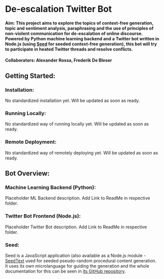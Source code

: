 # De-escalation Twitter Bot
#### Aim: This project aims to explore the topics of context-free generation, topic and sentiment analysis, paraphrasing and the use of principles of non-violent communication for de-escalation of online discourse. Powered by Python machine learning backend and a Twitter bot written in Node.js (using [Seed](https://github.com/nodebox/seed "Seed GitHub Repo") for seeded context-free generation), this bot will try to participate in heated Twitter threads and resolve conflicts. 

#### Collaborators: Alexander Rossa, Frederik De Bleser

## Getting Started:
### Installation:
No standardized installation yet. Will be updated as soon as ready.

### Running Locally:
No standardized way of running locally yet. Will be updated as soon as ready.

### Remote Deployment:
No standardized way of remotely deploying yet. Will be updated as soon as ready.

## Bot Overview:

### Machine Learning Backend (Python):
Placeholder ML Backend description. Add Link to ReadMe in respective folder.

### Twitter Bot Frontend (Node.js):
Placeholder Twitter Bot description. Add Link to ReadMe in respective folder.

### Seed:
Seed is a JavaScript application (also available as a Node.js module - [SeedText](https://www.npmjs.com/package/seedtext) used for seeded pseudo-random procedural content generation. It uses its own microlanguage for guiding the generation and the whole documentation for this can be seen in [its GitHub repository](https://github.com/nodebox/seed "Seed GitHub Repo").